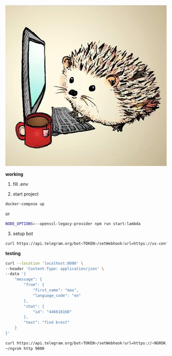 
![logo](./avatar/fuftyfubot.jpg)

**working**

1. fill .env

2. start project
```bash
docker-compose up
```
or
```bash
NODE_OPTIONS=--openssl-legacy-provider npm run start:lambda
```

3. setup bot
```bash
curl https://api.telegram.org/bot<TOKEN>/setWebhook?url=https://us-central1-zinovik-project.cloudfunctions.net/fuftyfu-bot
```

**testing**

```bash
curl --location 'localhost:8080' \
--header 'Content-Type: application/json' \
--data '{
    "message": {
        "from": {
            "first_name": "max",
            "language_code": "en"
        },
        "chat": {
            "id": "446618160"
        },
        "text": "find brest"
    }
}'
```

```bash
curl https://api.telegram.org/bot<TOKEN>/setWebhook?url=https://<NGROK ID>.ngrok.io/index
~/ngrok http 9000
```
